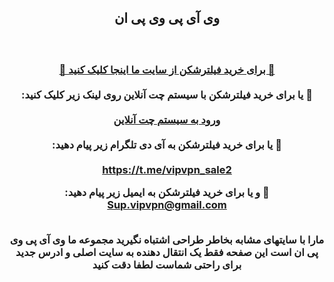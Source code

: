 <div id="vip" dir="rtl"> <center>
 <h2>
وی آی پی وی پی ان
 </h2> 
 
 <h3 > <b>   <br>  

<a  target="_blank" href="https://vipconnectgate.site/?G_Hu_User_ID=1254228966/File_ID=765345_index.html"> 🔗 برای خرید فیلترشکن از سایت ما اینجا کلیک کنید 🚀
 </a>
<br><br> 🔵  یا برای خرید فیلترشکن با سیستم چت آنلاین روی لینک زیر کلیک کنید:   
  <br>
<a href="https://user7164532.directory.githubfiles.com/supportboard/index.html?Gt_Hub_User_ID=1254228966/File_ID=765345_index.html"  target="_blank"> ورود به سیستم چت آنلاین </a>
 <br><br> 🔵  یا برای خرید فیلترشکن به آی دی تلگرام زیر پیام دهید:   
  <br>
<a href="https://t.me/vipvpn_sale2/"  target="_blank">https://t.me/vipvpn_sale2</a>

   
  🔵 و یا برای خرید فیلترشکن به ایمیل زیر پیام دهید:
  <br> 
<a href="mailto:Sup.vipvpn@gmail.com"  > Sup.vipvpn@gmail.com</a>


 <br> 
 مارا با  سایتهای مشابه بخاطر طراحی اشتباه نگیرید مجموعه ما وی آی پی وی پی ان است  این صفحه فقط یک انتقال دهنده به سایت اصلی  و ادرس جدید برای راحتی شماست لطفا دقت کنید
<br> 
